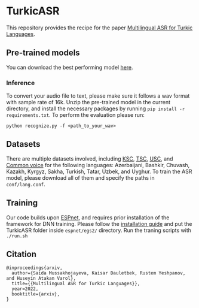 # TurkicASR

This repository provides the recipe for the paper [Multilingual ASR for Turkic Languages](link-to-be-after-acceptance).

## Pre-trained models

You can download the best performing model [here](https://github.com/IS2AI/TurkicASR/blob/main/asr_train_asr_conformer_large_raw_cv_turkic_char_sp_valid.acc.ave.zip).

### Inference

To convert your audio file to text, please make sure it follows a wav format with sample rate of 16k. Unzip the pre-trained model in the current directory, and install the necessary packages by running ```pip install -r requirements.txt```. To perform the evaluation please run:
```
python recognize.py -f <path_to_your_wav>
```

## Datasets

There are multiple datasets involved, including [KSC](https://docs.google.com/forms/d/e/1FAIpQLSf_usCjxTvbH_2xhA6slH9FAfjrYVd4OHnr-CUcVVW3TEAscg/viewform), [TSC](https://forms.gle/xjsnC3uVmzRYuWBA8), [USC](https://docs.google.com/forms/d/e/1FAIpQLSeWhxsVe0WlGSQ459sq6--pAqYyEWTI2K6X8UrF357GUvnDQA/viewform), and [Common voice](https://commonvoice.mozilla.org/en/datasets) for the following languages: Azerbaijani, Bashkir, Chuvash, Kazakh, Kyrgyz, Sakha, Turkish, Tatar, Uzbek, and Uyghur. To train the ASR model, please download all of them and specify the paths in `conf/lang.conf`.


## Training

Our code builds upon [ESPnet](https://github.com/espnet/espnet), and requires prior installation of the framework for DNN training. Please follow the [installation guide](https://espnet.github.io/espnet/installation.html) and put the TurkicASR folder inside `espnet/egs2/` directory. Run the traning scripts with `./run.sh`

## Citation
```
@inproceedings{arxiv,
  author={Saida Mussakhojayeva, Kaisar Dauletbek, Rustem Yeshpanov, and Huseyin Atakan Varol},
  title={{Multilingual ASR for Turkic Languages}},
  year=2022,
  booktitle={arxiv},
}
```
